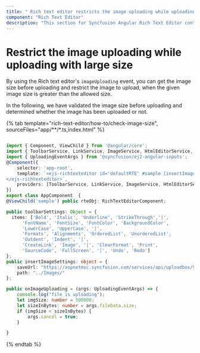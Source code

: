 ```yaml
---
title: " Rich text editor restricts the image uploading while uploading with large size"
component: "Rich Text Editor"
description: "This section for Syncfusion Angular Rich Text Editor control explains about, how to restrict the image to upload, when the given image size is greater than the allowed size"
---
```


# Restrict the image uploading while uploading with large size

By using the Rich text editor's `imageUploading` event, you can get the image size before uploading and restrict the image to upload, when the given image size is greater than the allowed size.

In the following, we have validated the image size before uploading and determined whether the image has been uploaded or not.

{% tab template="rich-text-editor/how-to/check-image-size", sourceFiles="app/**/*.ts,index.html" %}

```typescript

import { Component, ViewChild } from '@angular/core';
import { ToolbarService, LinkService, ImageService, HtmlEditorService, RichTextEditorComponent  } from '@syncfusion/ej2-angular-richtexteditor';
import { UploadingEventArgs } from '@syncfusion/ej2-angular-inputs';
@Component({
    selector: 'app-root',
    template: `<ejs-richtexteditor id='defaultRTE' #sample [insertImageSettings]='insertImageSettings' [toolbarSettings]='toolbarSettings' (imageUploading)='onImageUploading($event)'>
</ejs-richtexteditor>`,
    providers: [ToolbarService, LinkService, ImageService, HtmlEditorService ]
})
export class AppComponent  {
@ViewChild('sample') public rteObj: RichTextEditorComponent;

public toolbarSettings: Object = {
  items: ['Bold', 'Italic', 'Underline', 'StrikeThrough','|',
      'FontName', 'FontSize', 'FontColor', 'BackgroundColor',
      'LowerCase', 'UpperCase', '|',
      'Formats', 'Alignments', 'OrderedList', 'UnorderedList',
      'Outdent', 'Indent', '|',
      'CreateLink', 'Image', '|', 'ClearFormat', 'Print',
      'SourceCode', 'FullScreen', '|', 'Undo', 'Redo']
};
public insertImageSettings: object = {
    saveUrl: "https://aspnetmvc.syncfusion.com/services/api/uploadbox/Save",
    path: "../Images/"
};

public onImageUploading = (args: UploadingEventArgs) => {
    console.log("file is uploading");
    let imgSize: number = 500000;
    let sizeInBytes: number = args.fileData.size;
    if (imgSize < sizeInBytes) {
        args.cancel = true;
    }

}

```

{% endtab %}